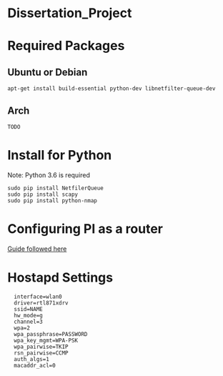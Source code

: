 # Dissertation_Project

# Required Packages

## Ubuntu or Debian

  ```apt-get install build-essential python-dev libnetfilter-queue-dev```
  
## Arch

  ```TODO ```
  
# Install for Python

Note: Python 3.6 is required

  ```
  sudo pip install NetfilerQueue
  sudo pip install scapy
  sudo pip install python-nmap
  ```

# Configuring PI as a router

[Guide followed here](https://jacobsalmela.com/2014/05/19/raspberry-pi-and-routing-turning-a-pi-into-a-router/)

# Hostapd Settings
```
  interface=wlan0
  driver=rtl871xdrv
  ssid=NAME
  hw_mode=g
  channel=3
  wpa=2
  wpa_passphrase=PASSWORD
  wpa_key_mgmt=WPA-PSK
  wpa_pairwise=TKIP
  rsn_pairwise=CCMP
  auth_algs=1
  macaddr_acl=0
````
